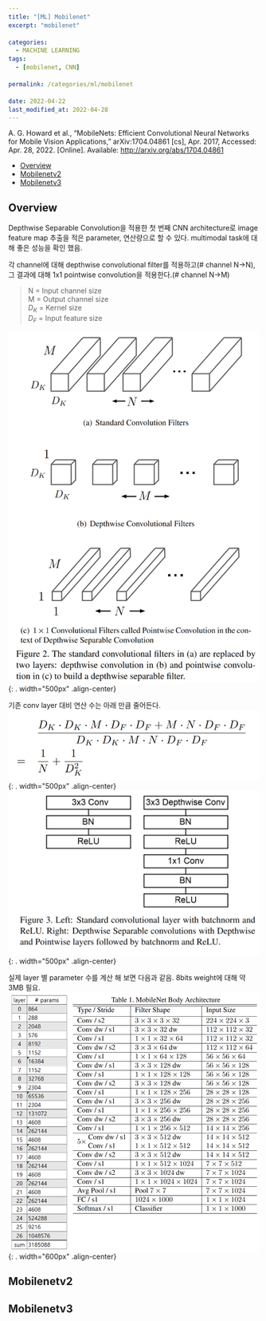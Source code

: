 ```yaml
---
title: "[ML] Mobilenet"
excerpt: "mobilenet"

categories:
  - MACHINE LEARNING
tags:
  - [mobilenet, CNN]

permalink: /categories/ml/mobilenet

date: 2022-04-22
last_modified_at: 2022-04-28
---
```

A. G. Howard et al., “MobileNets: Efficient Convolutional Neural Networks for Mobile Vision Applications,” arXiv:1704.04861 [cs], Apr. 2017, Accessed: Apr. 28, 2022. [Online]. Available: http://arxiv.org/abs/1704.04861

- [Overview](#overview)
- [Mobilenetv2](#mobilenetv2)
- [Mobilenetv3](#mobilenetv3)

## Overview
Depthwise Separable Convolution을 적용한 첫 번째 CNN architecture로 image feature map 추출을 적은 parameter, 연산량으로 할 수 있다. multimodal task에 대해 좋은 성능을 확인 했음.


각 channel에 대해 depthwise convolutional filter를 적용하고(# channel N->N), 그 결과에 대해 1x1 pointwise convolution을 적용한다.(# channel N->M)
> N = Input channel size  
> M = Output channel size  
> $D_K$ = Kernel size  
> $D_F$ = Input feature size  

![Image2](/assets/images/mobilenet/mobilenet-image-2.png){: . width="500px" .align-center}  

기존 conv layer 대비 연산 수는 아래 만큼 줄어든다.
![Image1](/assets/images/mobilenet/mobilenet-image-1.png){: . width="500px" .align-center}  
![Image3](/assets/images/mobilenet/mobilenet-image-3.png){: . width="500px" .align-center}  

실제 layer 별 parameter 수를 계산 해 보면 다음과 같음. 8bits weight에 대해 약 3MB 필요.
![Image4](/assets/images/mobilenet/mobilenet-image-4.png){: . width="600px" .align-center}  

## Mobilenetv2


## Mobilenetv3
